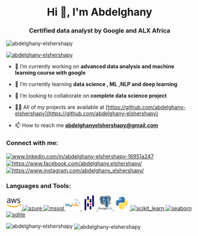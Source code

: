 <h1 align="center">Hi 👋, I'm Abdelghany</h1>
<h3 align="center">Certified data analyst by Google and ALX Africa</h3>

<p align="left"> <img src="https://komarev.com/ghpvc/?username=abdelghany-elshershapy&label=Profile%20views&color=0e75b6&style=flat" alt="abdelghany-elshershapy" /> </p>

<p align="left"> <a href="https://github.com/ryo-ma/github-profile-trophy"><img src="https://github-profile-trophy.vercel.app/?username=abdelghany-elshershapy" alt="abdelghany-elshershapy" /></a> </p>

- 🔭 I’m currently working on **advanced data analysis and machine learning course with google**

- 🌱 I’m currently learning **data science , ML ,NLP and deep learning**

- 👯 I’m looking to collaborate on **complete data science project**

- 👨‍💻 All of my projects are available at [https://github.com/abdelghany-elshershapy](https://github.com/abdelghany-elshershapy)

- 📫 How to reach me **abdelghanyelshershapy@gmail.com**

<h3 align="left">Connect with me:</h3>
<p align="left">
<a href="https://linkedin.com/in/www.linkedin.com/in/abdelghany-elshershapy-16951a247" target="blank"><img align="center" src="https://raw.githubusercontent.com/rahuldkjain/github-profile-readme-generator/master/src/images/icons/Social/linked-in-alt.svg" alt="www.linkedin.com/in/abdelghany-elshershapy-16951a247" height="30" width="40" /></a>
<a href="https://fb.com/https://www.facebook.com/abdelghany.elshershapy/" target="blank"><img align="center" src="https://raw.githubusercontent.com/rahuldkjain/github-profile-readme-generator/master/src/images/icons/Social/facebook.svg" alt="https://www.facebook.com/abdelghany.elshershapy/" height="30" width="40" /></a>
<a href="https://instagram.com/https://www.instagram.com/abdelghany_elshershapy/" target="blank"><img align="center" src="https://raw.githubusercontent.com/rahuldkjain/github-profile-readme-generator/master/src/images/icons/Social/instagram.svg" alt="https://www.instagram.com/abdelghany_elshershapy/" height="30" width="40" /></a>
</p>

<h3 align="left">Languages and Tools:</h3>
<p align="left"> <a href="https://aws.amazon.com" target="_blank" rel="noreferrer"> <img src="https://raw.githubusercontent.com/devicons/devicon/master/icons/amazonwebservices/amazonwebservices-original-wordmark.svg" alt="aws" width="40" height="40"/> </a> <a href="https://azure.microsoft.com/en-in/" target="_blank" rel="noreferrer"> <img src="https://www.vectorlogo.zone/logos/microsoft_azure/microsoft_azure-icon.svg" alt="azure" width="40" height="40"/> </a> <a href="https://www.microsoft.com/en-us/sql-server" target="_blank" rel="noreferrer"> <img src="https://www.svgrepo.com/show/303229/microsoft-sql-server-logo.svg" alt="mssql" width="40" height="40"/> </a> <a href="https://www.mysql.com/" target="_blank" rel="noreferrer"> <img src="https://raw.githubusercontent.com/devicons/devicon/master/icons/mysql/mysql-original-wordmark.svg" alt="mysql" width="40" height="40"/> </a> <a href="https://pandas.pydata.org/" target="_blank" rel="noreferrer"> <img src="https://raw.githubusercontent.com/devicons/devicon/2ae2a900d2f041da66e950e4d48052658d850630/icons/pandas/pandas-original.svg" alt="pandas" width="40" height="40"/> </a> <a href="https://www.postgresql.org" target="_blank" rel="noreferrer"> <img src="https://raw.githubusercontent.com/devicons/devicon/master/icons/postgresql/postgresql-original-wordmark.svg" alt="postgresql" width="40" height="40"/> </a> <a href="https://www.python.org" target="_blank" rel="noreferrer"> <img src="https://raw.githubusercontent.com/devicons/devicon/master/icons/python/python-original.svg" alt="python" width="40" height="40"/> </a> <a href="https://scikit-learn.org/" target="_blank" rel="noreferrer"> <img src="https://upload.wikimedia.org/wikipedia/commons/0/05/Scikit_learn_logo_small.svg" alt="scikit_learn" width="40" height="40"/> </a> <a href="https://seaborn.pydata.org/" target="_blank" rel="noreferrer"> <img src="https://seaborn.pydata.org/_images/logo-mark-lightbg.svg" alt="seaborn" width="40" height="40"/> </a> <a href="https://www.sqlite.org/" target="_blank" rel="noreferrer"> <img src="https://www.vectorlogo.zone/logos/sqlite/sqlite-icon.svg" alt="sqlite" width="40" height="40"/> </a> </p>

<p><img align="left" src="https://github-readme-stats.vercel.app/api/top-langs?username=abdelghany-elshershapy&show_icons=true&locale=en&layout=compact" alt="abdelghany-elshershapy" /></p>

<p>&nbsp;<img align="center" src="https://github-readme-stats.vercel.app/api?username=abdelghany-elshershapy&show_icons=true&locale=en" alt="abdelghany-elshershapy" /></p>

